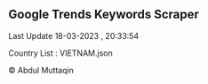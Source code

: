 

## Google Trends Keywords Scraper 
 
Last Update 18-03-2023 , 20:33:54

Country List :
VIETNAM.json



© Abdul Muttaqin 
